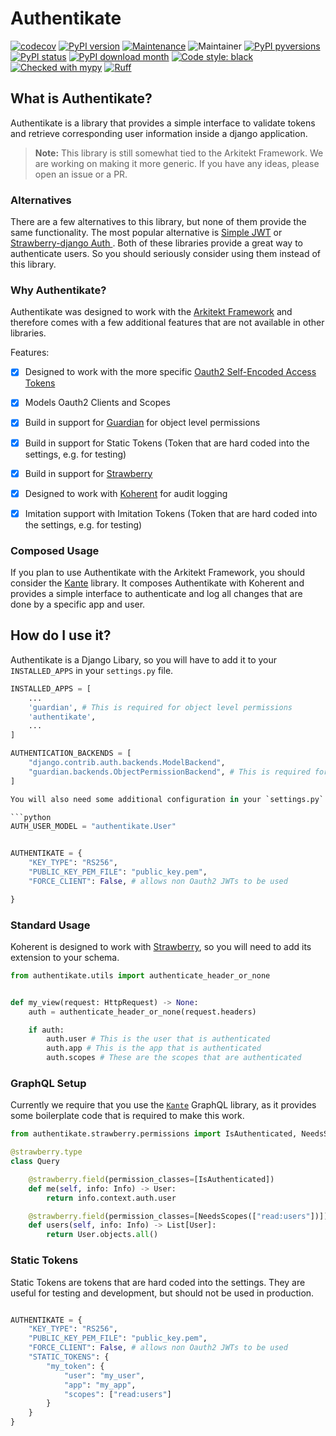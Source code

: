 # Authentikate

[![codecov](https://codecov.io/gh/jhnnsrs/authentikate/branch/master/graph/badge.svg?token=UGXEA2THBV)](https://codecov.io/gh/jhnnsrs/authentikate)
[![PyPI version](https://badge.fury.io/py/authentikate.svg)](https://pypi.org/project/authentikate/)
[![Maintenance](https://img.shields.io/badge/Maintained%3F-yes-green.svg)](https://pypi.org/project/authentikate/)
![Maintainer](https://img.shields.io/badge/maintainer-jhnnsrs-blue)
[![PyPI pyversions](https://img.shields.io/pypi/pyversions/authentikate.svg)](https://pypi.python.org/pypi/authentikate/)
[![PyPI status](https://img.shields.io/pypi/status/authentikate.svg)](https://pypi.python.org/pypi/authentikate/)
[![PyPI download month](https://img.shields.io/pypi/dm/authentikate.svg)](https://pypi.python.org/pypi/authentikate/)
[![Code style: black](https://img.shields.io/badge/code%20style-black-000000.svg)](https://github.com/psf/black)
[![Checked with mypy](http://www.mypy-lang.org/static/mypy_badge.svg)](http://mypy-lang.org/)
[![Ruff](https://img.shields.io/endpoint?url=https://raw.githubusercontent.com/astral-sh/ruff/main/assets/badge/v2.json)](https://github.com/jhnnsrs/authentikate)


## What is Authentikate?

Authentikate is a library that provides a simple interface to validate tokens and retrieve corresponding
user information inside a django application.

> **Note:** This library is still somewhat tied to the Arkitekt Framework. We are working on making it more generic.
> If you have any ideas, please open an issue or a PR.

### Alternatives

There are a few alternatives to this library, but none of them provide the same functionality. The most popular
alternative is [Simple JWT](https://django-rest-framework-simplejwt.readthedocs.io/en/latest/) or [Strawberry-django Auth
](https://strawberry.rocks/docs/ecosystem/django-auth). Both of these libraries provide a great way to authenticate
users. So you should seriously consider using them instead of this library.

### Why Authentikate?

Authentikate was designed to work with the [Arkitekt Framework](https://arkitekt.live) and therefore comes with a few
additional features that are not available in other libraries. 

Features:
- [x] Designed to work with the more specific [Oauth2 Self-Encoded Access Tokens](https://www.oauth.com/oauth2-servers/access-tokens/self-encoded-access-tokens/)
- [x] Models Oauth2 Clients and Scopes
- [x] Build in support for [Guardian](https://django-guardian.readthedocs.io/en/stable/) for object level permissions
- [x] Build in support for Static Tokens (Token that are hard coded into the settings, e.g. for testing)
- [x] Build in support for [Strawberry](https://strawberry.rocks/) 
- [x] Designed to work with [Koherent](https://github.com/jhnnsrs/koherent) for audit logging
- [x] Imitation support with Imitation Tokens (Token that are hard coded into the settings, e.g. for testing)


### Composed Usage

If you plan to use Authentikate with the Arkitekt Framework, you should consider the [Kante](https://github.com/jhnnsrs/kante) library. It composes
Authentikate with Koherent and provides a simple interface to authenticate and log all changes that are done by a specific app and user.


## How do I use it?

Authentikate is a Django Libary, so you will have to add it to your `INSTALLED_APPS` in your `settings.py` file.

```python
INSTALLED_APPS = [
    ...
    'guardian', # This is required for object level permissions
    'authentikate',
    ...
]

AUTHENTICATION_BACKENDS = [
    "django.contrib.auth.backends.ModelBackend",
    "guardian.backends.ObjectPermissionBackend", # This is required for object level permissions
]

You will also need some additional configuration in your `settings.py` file.

```python
AUTH_USER_MODEL = "authentikate.User"


AUTHENTIKATE = {
    "KEY_TYPE": "RS256",
    "PUBLIC_KEY_PEM_FILE": "public_key.pem",
    "FORCE_CLIENT": False, # allows non Oauth2 JWTs to be used

}

```


### Standard Usage

Koherent is designed to work with [Strawberry](https://strawberry.rocks/), so you will need to add its extension to your
schema.

```python
from authentikate.utils import authenticate_header_or_none


def my_view(request: HttpRequest) -> None:
    auth = authenticate_header_or_none(request.headers)

    if auth:
        auth.user # This is the user that is authenticated
        auth.app # This is the app that is authenticated
        auth.scopes # These are the scopes that are authenticated

```


### GraphQL Setup

Currently we require that you use the [`Kante`](https://github.com/jhnnsrs/kante) GraphQL library, as it provides some
boilerplate code that is required to make this work.


```python
from authentikate.strawberry.permissions import IsAuthenticated, NeedsScopes

@strawberry.type
class Query

    @strawberry.field(permission_classes=[IsAuthenticated])
    def me(self, info: Info) -> User:
        return info.context.auth.user

    @strawberry.field(permission_classes=[NeedsScopes(["read:users"])])
    def users(self, info: Info) -> List[User]:
        return User.objects.all()

```

### Static Tokens

Static Tokens are tokens that are hard coded into the settings. They are useful for testing and development, but should
not be used in production.

```python

AUTHENTIKATE = {
    "KEY_TYPE": "RS256",
    "PUBLIC_KEY_PEM_FILE": "public_key.pem",
    "FORCE_CLIENT": False, # allows non Oauth2 JWTs to be used
    "STATIC_TOKENS": {
        "my_token": {
            "user": "my_user",
            "app": "my_app",
            "scopes": ["read:users"]
        }
    }
}

```

